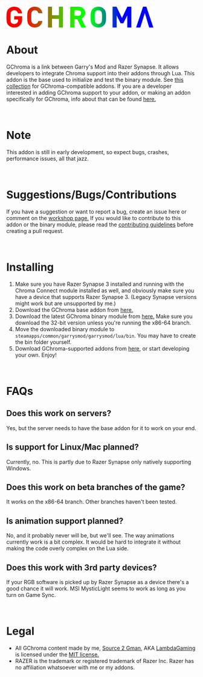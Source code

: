 ![GChroma Logo](logo.png)

# About
 GChroma is a link between Garry's Mod and Razer Synapse. It allows developers to integrate Chroma support into their addons through Lua. This addon is the base used to initialize and test the binary module. See [this collection]() for GChroma-compatible addons. If you are a developer interested in adding GChroma support to your addon, or making an addon specifically for GChroma, info about that can be found [here.](https://github.com/LambdaGaming/GChroma)

&nbsp;

# Note
 This addon is still in early development, so expect bugs, crashes, performance issues, all that jazz.

&nbsp;

# Suggestions/Bugs/Contributions
 If you have a suggestion or want to report a bug, create an issue here or comment on the [workshop page.](https://steamcommunity.com/sharedfiles/filedetails/?id=2297412726) If you would like to contribute to this addon or the binary module, please read the [contributing guidelines](https://lambdagaming.github.io/contributing.html) before creating a pull request.

&nbsp;

# Installing
 1. Make sure you have Razer Synapse 3 installed and running with the Chroma Connect module installed as well, and obviously make sure you have a device that supports Razer Synapse 3. (Legacy Synapse versions might work but are unsupported by me.)
 2. Download the GChroma base addon from [here.](https://steamcommunity.com/sharedfiles/filedetails/?id=2297412726)
 3. Download the latest GChroma binary module from [here.](https://github.com/LambdaGaming/GChroma/releases) Make sure you download the 32-bit version unless you're running the x86-64 branch.
 4. Move the downloaded binary module to `steamapps/common/garrysmod/garrysmod/lua/bin`. You may have to create the bin folder yourself.
 5. Download GChroma-supported addons from [here](), or start developing your own. Enjoy!

&nbsp;

# FAQs
 ## Does this work on servers?
 Yes, but the server needs to have the base addon for it to work on your end.

 ## Is support for Linux/Mac planned?
 Currently, no. This is partly due to Razer Synapse only natively supporting Windows.

 ## Does this work on beta branches of the game?
 It works on the x86-64 branch. Other branches haven't been tested.

 ## Is animation support planned?
 No, and it probably never will be, but we'll see. The way animations currently work is a bit complex. It would be hard to integrate it without making the code overly complex on the Lua side.

 ## Does this work with 3rd party devices?
 If your RGB software is picked up by Razer Synapse as a device there's a good chance it will work. MSI MysticLight seems to work as long as you turn on Game Sync.

&nbsp;

# Legal
 - All GChroma content made by me, [Source 2 Gman](https://steamcommunity.com/profiles/76561198136556075), AKA [LambdaGaming](https://github.com/LambdaGaming) is licensed under the [MIT license.](https://github.com/LambdaGaming/GChroma/blob/main/LICENSE)
 - RAZER is the trademark or registered trademark of Razer Inc. Razer has no affiliation whatsoever with me or my addons.
